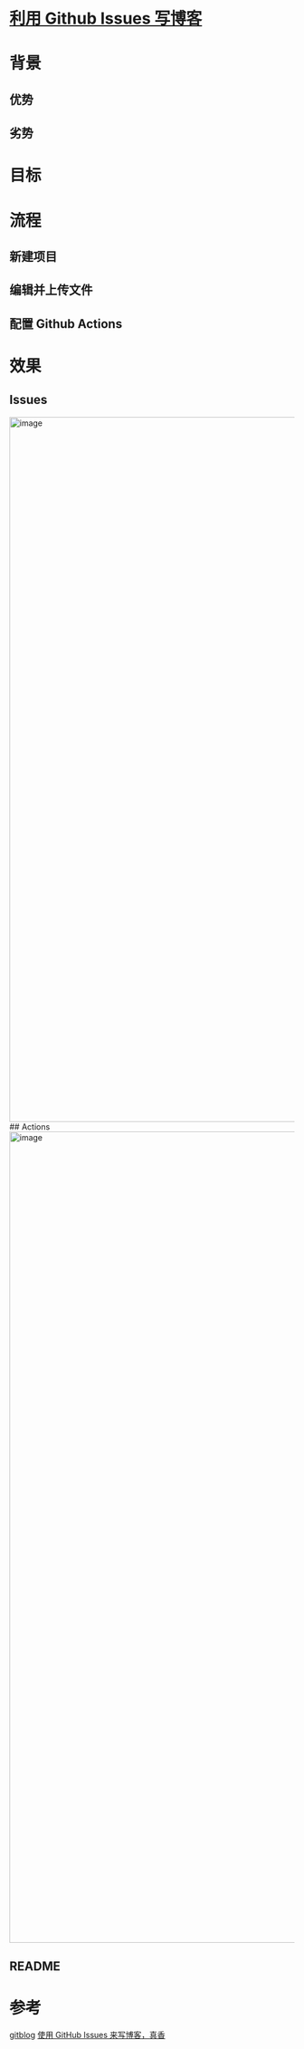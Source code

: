 # [利用 Github Issues 写博客](https://github.com/zzy131250/gitblog/issues/3)

# 背景
## 优势
## 劣势
# 目标
# 流程
## 新建项目
## 编辑并上传文件
## 配置 Github Actions
# 效果
## Issues
<img width="1245" alt="image" src="https://github.com/zzy131250/gitblog/assets/7437470/b8a3750a-2d5b-4d1c-942f-931c12b3de01">
## Actions
<img width="1433" alt="image" src="https://github.com/zzy131250/gitblog/assets/7437470/d895db8d-1875-42a6-adae-cc9c32053e2b">

## README

# 参考
[gitblog](https://github.com/yihong0618/gitblog)
[使用 GitHub Issues 来写博客，真香](https://baijiahao.baidu.com/s?id=1708679340950201611&wfr=spider&for=pc)